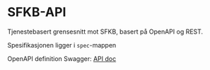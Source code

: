 # SFKB-API
Tjenestebasert grensesnitt mot SFKB, basert på OpenAPI og REST.

Spesifikasjonen ligger i `spec`-mappen

OpenAPI definition Swagger: [API doc](https://gitcdn.link/repo/kartverket/SFKB-API/master/dist/index.html)
